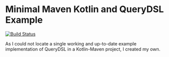 # Minimal Maven Kotlin and QueryDSL Example

[![Build Status](https://travis-ci.org/FelixZett/minimal-maven-kotlin-querydsl-example.svg?branch=master)](https://travis-ci.org/FelixZett/minimal-maven-kotlin-querydsl-example)

As I could not locate a single working and up-to-date example implementation of QueryDSL in a Kotlin-Maven project, I created my own.
